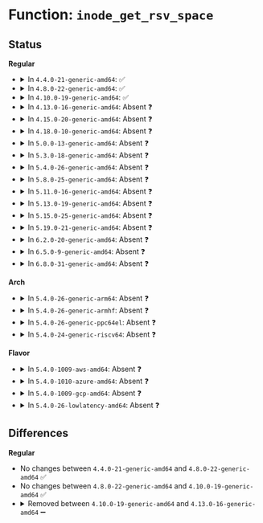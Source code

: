 # Function: <code>inode_get_rsv_space</code>

## Status
<b>Regular</b>
<ul>
<li>
<details>
<summary>In <code>4.4.0-21-generic-amd64</code>: ✅</summary>

```c
qsize_t inode_get_rsv_space(struct inode * inode)
```

```json
{
  "name": "inode_get_rsv_space",
  "collision_type": "Unique Static",
  "inline_type": "No",
  "funcs": [
    {
      "addr": 18446744071581404784,
      "name": "inode_get_rsv_space",
      "external": false,
      "loc": "fs/quota/dquot.c:1604",
      "file": "fs/quota/dquot.c",
      "inline": "seen, unknown",
      "caller_inline": [],
      "caller_func": [
        "fs/quota/dquot.c:__dquot_initialize",
        "fs/quota/dquot.c:dquot_disable",
        "fs/quota/dquot.c:__dquot_transfer"
      ]
    }
  ],
  "symbols": [
    {
      "addr": 18446744071581404784,
      "name": "inode_get_rsv_space",
      "section": ".text",
      "bind": "STB_LOCAL",
      "size": 77
    }
  ]
}
```
</details>
</li>
<li>
<details>
<summary>In <code>4.8.0-22-generic-amd64</code>: ✅</summary>

```c
qsize_t inode_get_rsv_space(struct inode * inode)
```

```json
{
  "name": "inode_get_rsv_space",
  "collision_type": "Unique Static",
  "inline_type": "No",
  "funcs": [
    {
      "addr": 18446744071581586272,
      "name": "inode_get_rsv_space",
      "external": false,
      "loc": "fs/quota/dquot.c:1612",
      "file": "fs/quota/dquot.c",
      "inline": "seen, unknown",
      "caller_inline": [],
      "caller_func": [
        "fs/quota/dquot.c:dquot_disable",
        "fs/quota/dquot.c:__dquot_transfer",
        "fs/quota/dquot.c:__dquot_initialize"
      ]
    }
  ],
  "symbols": [
    {
      "addr": 18446744071581586272,
      "name": "inode_get_rsv_space",
      "section": ".text",
      "bind": "STB_LOCAL",
      "size": 80
    }
  ]
}
```
</details>
</li>
<li>
<details>
<summary>In <code>4.10.0-19-generic-amd64</code>: ✅</summary>

```c
qsize_t inode_get_rsv_space(struct inode * inode)
```

```json
{
  "name": "inode_get_rsv_space",
  "collision_type": "Unique Static",
  "inline_type": "No",
  "funcs": [
    {
      "addr": 18446744071581674656,
      "name": "inode_get_rsv_space",
      "external": false,
      "loc": "fs/quota/dquot.c:1609",
      "file": "fs/quota/dquot.c",
      "inline": "seen, unknown",
      "caller_inline": [],
      "caller_func": [
        "fs/quota/dquot.c:dquot_disable",
        "fs/quota/dquot.c:__dquot_transfer",
        "fs/quota/dquot.c:__dquot_initialize"
      ]
    }
  ],
  "symbols": [
    {
      "addr": 18446744071581674656,
      "name": "inode_get_rsv_space",
      "section": ".text",
      "bind": "STB_LOCAL",
      "size": 80
    }
  ]
}
```
</details>
</li>
<li>
<details>
<summary>In <code>4.13.0-16-generic-amd64</code>: Absent ❓</summary>

```json
{
  "name": "inode_get_rsv_space",
  "collision_type": "Unique Static",
  "inline_type": "Selective",
  "funcs": [
    {
      "addr": 18446744071581735353,
      "name": "inode_get_rsv_space",
      "external": false,
      "loc": "fs/quota/dquot.c:1635",
      "file": "fs/quota/dquot.c",
      "inline": "not declared, inlined",
      "caller_inline": [
        "fs/quota/dquot.c:dquot_disable",
        "fs/quota/dquot.c:__dquot_transfer",
        "fs/quota/dquot.c:__dquot_initialize"
      ],
      "caller_func": [
        "fs/quota/dquot.c:dquot_disable",
        "fs/quota/dquot.c:__dquot_transfer",
        "fs/quota/dquot.c:__dquot_initialize"
      ]
    }
  ],
  "symbols": [
    {
      "addr": 18446744071581729824,
      "name": "inode_get_rsv_space.part.20",
      "section": ".text",
      "bind": "STB_LOCAL",
      "size": 59
    }
  ]
}
```
</details>
</li>
<li>
<details>
<summary>In <code>4.15.0-20-generic-amd64</code>: Absent ❓</summary>

```json
{
  "name": "inode_get_rsv_space",
  "collision_type": "Unique Static",
  "inline_type": "Selective",
  "funcs": [
    {
      "addr": 18446744071581882315,
      "name": "inode_get_rsv_space",
      "external": false,
      "loc": "fs/quota/dquot.c:1617",
      "file": "fs/quota/dquot.c",
      "inline": "not declared, inlined",
      "caller_inline": [
        "fs/quota/dquot.c:dquot_disable",
        "fs/quota/dquot.c:__dquot_initialize"
      ],
      "caller_func": [
        "fs/quota/dquot.c:dquot_disable",
        "fs/quota/dquot.c:__dquot_initialize"
      ]
    }
  ],
  "symbols": [
    {
      "addr": 18446744071581876400,
      "name": "inode_get_rsv_space.part.18",
      "section": ".text",
      "bind": "STB_LOCAL",
      "size": 77
    }
  ]
}
```
</details>
</li>
<li>
<details>
<summary>In <code>4.18.0-10-generic-amd64</code>: Absent ❓</summary>

```json
{
  "name": "inode_get_rsv_space",
  "collision_type": "Unique Static",
  "inline_type": "Selective",
  "funcs": [
    {
      "addr": 18446744071582067838,
      "name": "inode_get_rsv_space",
      "external": false,
      "loc": "fs/quota/dquot.c:1614",
      "file": "fs/quota/dquot.c",
      "inline": "not declared, inlined",
      "caller_inline": [
        "fs/quota/dquot.c:dquot_disable",
        "fs/quota/dquot.c:__dquot_initialize"
      ],
      "caller_func": [
        "fs/quota/dquot.c:dquot_disable",
        "fs/quota/dquot.c:__dquot_initialize"
      ]
    }
  ],
  "symbols": [
    {
      "addr": 18446744071582057744,
      "name": "inode_get_rsv_space.part.23",
      "section": ".text",
      "bind": "STB_LOCAL",
      "size": 77
    }
  ]
}
```
</details>
</li>
<li>
<details>
<summary>In <code>5.0.0-13-generic-amd64</code>: Absent ❓</summary>

```json
{
  "name": "inode_get_rsv_space",
  "collision_type": "Unique Static",
  "inline_type": "Selective",
  "funcs": [
    {
      "addr": 18446744071582161934,
      "name": "inode_get_rsv_space",
      "external": false,
      "loc": "fs/quota/dquot.c:1614",
      "file": "fs/quota/dquot.c",
      "inline": "not declared, inlined",
      "caller_inline": [
        "fs/quota/dquot.c:dquot_disable",
        "fs/quota/dquot.c:__dquot_initialize"
      ],
      "caller_func": [
        "fs/quota/dquot.c:dquot_disable",
        "fs/quota/dquot.c:__dquot_initialize"
      ]
    }
  ],
  "symbols": [
    {
      "addr": 18446744071582152048,
      "name": "inode_get_rsv_space.part.23",
      "section": ".text",
      "bind": "STB_LOCAL",
      "size": 77
    }
  ]
}
```
</details>
</li>
<li>
<details>
<summary>In <code>5.3.0-18-generic-amd64</code>: Absent ❓</summary>

```json
{
  "name": "inode_get_rsv_space",
  "collision_type": "Unique Static",
  "inline_type": "Full",
  "funcs": [
    {
      "addr": 18446744071582328533,
      "name": "inode_get_rsv_space",
      "external": false,
      "loc": "fs/quota/dquot.c:1624",
      "file": "fs/quota/dquot.c",
      "inline": "not declared, inlined",
      "caller_inline": [
        "fs/quota/dquot.c:__dquot_initialize"
      ],
      "caller_func": []
    }
  ],
  "symbols": []
}
```
</details>
</li>
<li>
<details>
<summary>In <code>5.4.0-26-generic-amd64</code>: Absent ❓</summary>

```json
{
  "name": "inode_get_rsv_space",
  "collision_type": "Unique Static",
  "inline_type": "Full",
  "funcs": [
    {
      "addr": 18446744071582427733,
      "name": "inode_get_rsv_space",
      "external": false,
      "loc": "fs/quota/dquot.c:1626",
      "file": "fs/quota/dquot.c",
      "inline": "not declared, inlined",
      "caller_inline": [
        "fs/quota/dquot.c:__dquot_initialize"
      ],
      "caller_func": []
    }
  ],
  "symbols": []
}
```
</details>
</li>
<li>
<details>
<summary>In <code>5.8.0-25-generic-amd64</code>: Absent ❓</summary>

```json
{
  "name": "inode_get_rsv_space",
  "collision_type": "Unique Static",
  "inline_type": "Full",
  "funcs": [
    {
      "addr": 18446744071582723168,
      "name": "inode_get_rsv_space",
      "external": false,
      "loc": "fs/quota/dquot.c:1624",
      "file": "fs/quota/dquot.c",
      "inline": "not declared, inlined",
      "caller_inline": [
        "fs/quota/dquot.c:__dquot_initialize"
      ],
      "caller_func": []
    }
  ],
  "symbols": []
}
```
</details>
</li>
<li>
<details>
<summary>In <code>5.11.0-16-generic-amd64</code>: Absent ❓</summary>

```json
{
  "name": "inode_get_rsv_space",
  "collision_type": "Unique Static",
  "inline_type": "Full",
  "funcs": [
    {
      "addr": 18446744071582794320,
      "name": "inode_get_rsv_space",
      "external": false,
      "loc": "fs/quota/dquot.c:1625",
      "file": "fs/quota/dquot.c",
      "inline": "not declared, inlined",
      "caller_inline": [
        "fs/quota/dquot.c:__dquot_initialize"
      ],
      "caller_func": []
    }
  ],
  "symbols": []
}
```
</details>
</li>
<li>
<details>
<summary>In <code>5.13.0-19-generic-amd64</code>: Absent ❓</summary>

```json
{
  "name": "inode_get_rsv_space",
  "collision_type": "Unique Static",
  "inline_type": "Full",
  "funcs": [
    {
      "addr": 18446744071582822185,
      "name": "inode_get_rsv_space",
      "external": false,
      "loc": "fs/quota/dquot.c:1623",
      "file": "fs/quota/dquot.c",
      "inline": "not declared, inlined",
      "caller_inline": [
        "fs/quota/dquot.c:__dquot_initialize"
      ],
      "caller_func": []
    }
  ],
  "symbols": []
}
```
</details>
</li>
<li>
<details>
<summary>In <code>5.15.0-25-generic-amd64</code>: Absent ❓</summary>

```json
{
  "name": "inode_get_rsv_space",
  "collision_type": "Unique Static",
  "inline_type": "Full",
  "funcs": [
    {
      "addr": 18446744071583153470,
      "name": "inode_get_rsv_space",
      "external": false,
      "loc": "fs/quota/dquot.c:1628",
      "file": "fs/quota/dquot.c",
      "inline": "not declared, inlined",
      "caller_inline": [
        "fs/quota/dquot.c:__dquot_initialize"
      ],
      "caller_func": []
    }
  ],
  "symbols": []
}
```
</details>
</li>
<li>
<details>
<summary>In <code>5.19.0-21-generic-amd64</code>: Absent ❓</summary>

```json
{
  "name": "inode_get_rsv_space",
  "collision_type": "Unique Static",
  "inline_type": "Full",
  "funcs": [
    {
      "addr": 18446744071583635025,
      "name": "inode_get_rsv_space",
      "external": false,
      "loc": "fs/quota/dquot.c:1638",
      "file": "fs/quota/dquot.c",
      "inline": "not declared, inlined",
      "caller_inline": [
        "fs/quota/dquot.c:__dquot_initialize"
      ],
      "caller_func": []
    }
  ],
  "symbols": []
}
```
</details>
</li>
<li>
<details>
<summary>In <code>6.2.0-20-generic-amd64</code>: Absent ❓</summary>

```json
{
  "name": "inode_get_rsv_space",
  "collision_type": "Unique Static",
  "inline_type": "Full",
  "funcs": [
    {
      "addr": 18446744071584240257,
      "name": "inode_get_rsv_space",
      "external": false,
      "loc": "fs/quota/dquot.c:1638",
      "file": "fs/quota/dquot.c",
      "inline": "not declared, inlined",
      "caller_inline": [
        "fs/quota/dquot.c:__dquot_initialize"
      ],
      "caller_func": []
    }
  ],
  "symbols": []
}
```
</details>
</li>
<li>
<details>
<summary>In <code>6.5.0-9-generic-amd64</code>: Absent ❓</summary>

```json
{
  "name": "inode_get_rsv_space",
  "collision_type": "Unique Static",
  "inline_type": "Full",
  "funcs": [
    {
      "addr": 18446744071584470785,
      "name": "inode_get_rsv_space",
      "external": false,
      "loc": "fs/quota/dquot.c:1696",
      "file": "fs/quota/dquot.c",
      "inline": "not declared, inlined",
      "caller_inline": [
        "fs/quota/dquot.c:__dquot_initialize"
      ],
      "caller_func": []
    }
  ],
  "symbols": []
}
```
</details>
</li>
<li>
<details>
<summary>In <code>6.8.0-31-generic-amd64</code>: Absent ❓</summary>

```json
{
  "name": "inode_get_rsv_space",
  "collision_type": "Unique Static",
  "inline_type": "Full",
  "funcs": [
    {
      "addr": 18446744071584693729,
      "name": "inode_get_rsv_space",
      "external": false,
      "loc": "fs/quota/dquot.c:1650",
      "file": "fs/quota/dquot.c",
      "inline": "not declared, inlined",
      "caller_inline": [
        "fs/quota/dquot.c:__dquot_initialize"
      ],
      "caller_func": []
    }
  ],
  "symbols": []
}
```
</details>
</li>
</ul>
<b>Arch</b>
<ul>
<li>
<details>
<summary>In <code>5.4.0-26-generic-arm64</code>: Absent ❓</summary>

```json
{
  "name": "inode_get_rsv_space",
  "collision_type": "Unique Static",
  "inline_type": "Full",
  "funcs": [
    {
      "addr": 18446603336494037096,
      "name": "inode_get_rsv_space",
      "external": false,
      "loc": "fs/quota/dquot.c:1626",
      "file": "fs/quota/dquot.c",
      "inline": "not declared, inlined",
      "caller_inline": [
        "fs/quota/dquot.c:__dquot_initialize"
      ],
      "caller_func": []
    }
  ],
  "symbols": []
}
```
</details>
</li>
<li>
<details>
<summary>In <code>5.4.0-26-generic-armhf</code>: Absent ❓</summary>

```json
{
  "name": "inode_get_rsv_space",
  "collision_type": "Unique Static",
  "inline_type": "Full",
  "funcs": [
    {
      "addr": 3227490412,
      "name": "inode_get_rsv_space",
      "external": false,
      "loc": "fs/quota/dquot.c:1626",
      "file": "fs/quota/dquot.c",
      "inline": "not declared, inlined",
      "caller_inline": [
        "fs/quota/dquot.c:__dquot_initialize"
      ],
      "caller_func": []
    }
  ],
  "symbols": []
}
```
</details>
</li>
<li>
<details>
<summary>In <code>5.4.0-26-generic-ppc64el</code>: Absent ❓</summary>

```json
{
  "name": "inode_get_rsv_space",
  "collision_type": "Unique Static",
  "inline_type": "Full",
  "funcs": [
    {
      "addr": 13835058055287678344,
      "name": "inode_get_rsv_space",
      "external": false,
      "loc": "fs/quota/dquot.c:1626",
      "file": "fs/quota/dquot.c",
      "inline": "not declared, inlined",
      "caller_inline": [
        "fs/quota/dquot.c:__dquot_initialize"
      ],
      "caller_func": []
    }
  ],
  "symbols": []
}
```
</details>
</li>
<li>
<details>
<summary>In <code>5.4.0-24-generic-riscv64</code>: Absent ❓</summary>

```json
{
  "name": "inode_get_rsv_space",
  "collision_type": "Unique Static",
  "inline_type": "Full",
  "funcs": [
    {
      "addr": 18446743936273543352,
      "name": "inode_get_rsv_space",
      "external": false,
      "loc": "fs/quota/dquot.c:1626",
      "file": "fs/quota/dquot.c",
      "inline": "not declared, inlined",
      "caller_inline": [
        "fs/quota/dquot.c:__dquot_initialize"
      ],
      "caller_func": []
    }
  ],
  "symbols": []
}
```
</details>
</li>
</ul>
<b>Flavor</b>
<ul>
<li>
<details>
<summary>In <code>5.4.0-1009-aws-amd64</code>: Absent ❓</summary>

```json
{
  "name": "inode_get_rsv_space",
  "collision_type": "Unique Static",
  "inline_type": "Full",
  "funcs": [
    {
      "addr": 18446744071582396469,
      "name": "inode_get_rsv_space",
      "external": false,
      "loc": "fs/quota/dquot.c:1626",
      "file": "fs/quota/dquot.c",
      "inline": "not declared, inlined",
      "caller_inline": [
        "fs/quota/dquot.c:__dquot_initialize"
      ],
      "caller_func": []
    }
  ],
  "symbols": []
}
```
</details>
</li>
<li>
<details>
<summary>In <code>5.4.0-1010-azure-amd64</code>: Absent ❓</summary>

```json
{
  "name": "inode_get_rsv_space",
  "collision_type": "Unique Static",
  "inline_type": "Full",
  "funcs": [
    {
      "addr": 18446744071582334165,
      "name": "inode_get_rsv_space",
      "external": false,
      "loc": "fs/quota/dquot.c:1626",
      "file": "fs/quota/dquot.c",
      "inline": "not declared, inlined",
      "caller_inline": [
        "fs/quota/dquot.c:__dquot_initialize"
      ],
      "caller_func": []
    }
  ],
  "symbols": []
}
```
</details>
</li>
<li>
<details>
<summary>In <code>5.4.0-1009-gcp-amd64</code>: Absent ❓</summary>

```json
{
  "name": "inode_get_rsv_space",
  "collision_type": "Unique Static",
  "inline_type": "Full",
  "funcs": [
    {
      "addr": 18446744071582386949,
      "name": "inode_get_rsv_space",
      "external": false,
      "loc": "fs/quota/dquot.c:1626",
      "file": "fs/quota/dquot.c",
      "inline": "not declared, inlined",
      "caller_inline": [
        "fs/quota/dquot.c:__dquot_initialize"
      ],
      "caller_func": []
    }
  ],
  "symbols": []
}
```
</details>
</li>
<li>
<details>
<summary>In <code>5.4.0-26-lowlatency-amd64</code>: Absent ❓</summary>

```json
{
  "name": "inode_get_rsv_space",
  "collision_type": "Unique Static",
  "inline_type": "Full",
  "funcs": [
    {
      "addr": 18446744071582457235,
      "name": "inode_get_rsv_space",
      "external": false,
      "loc": "fs/quota/dquot.c:1626",
      "file": "fs/quota/dquot.c",
      "inline": "not declared, inlined",
      "caller_inline": [
        "fs/quota/dquot.c:__dquot_initialize"
      ],
      "caller_func": []
    }
  ],
  "symbols": []
}
```
</details>
</li>
</ul>

## Differences
<b>Regular</b>
<ul>
<li>
No changes between <code>4.4.0-21-generic-amd64</code> and <code>4.8.0-22-generic-amd64</code> ✅
</li>
<li>
No changes between <code>4.8.0-22-generic-amd64</code> and <code>4.10.0-19-generic-amd64</code> ✅
</li>
<li>
<details>
<summary>Removed between <code>4.10.0-19-generic-amd64</code> and <code>4.13.0-16-generic-amd64</code> ➖</summary>

```c
qsize_t inode_get_rsv_space(struct inode * inode)
```
</details>
</li>
</ul>
